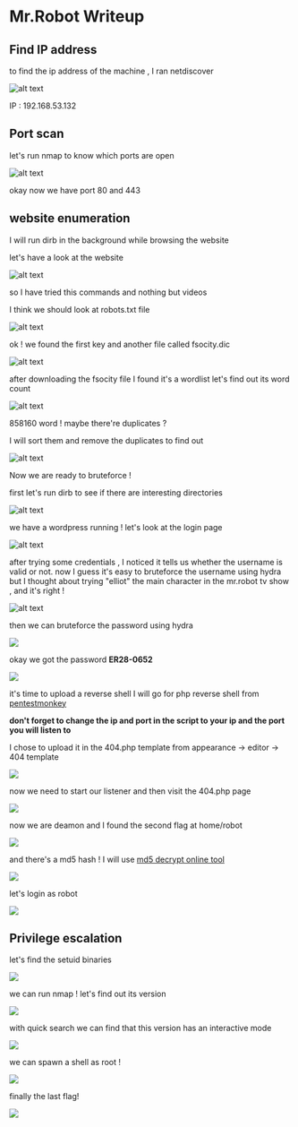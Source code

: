# Mr.Robot Writeup

## Find IP address
to find the ip address of the machine , I ran netdiscover

![alt text](https://i.imgur.com/FKeorEl.png)

IP : 192.168.53.132

## Port scan
let's run nmap to know which ports are open

![alt text](https://i.imgur.com/R2RRz6K.png)

okay now we have port 80 and 443

## website enumeration

I will run dirb in the background while browsing the website

let's have a look at the website

![alt text](https://i.imgur.com/alK7sxV.png)

so I have tried this commands and nothing but videos



I think we should look at robots.txt file

![alt text](https://i.imgur.com/8Bu8b02.png)

ok ! we found the first key and another file called fsocity.dic

![alt text](https://i.imgur.com/10KCoAp.png)

after downloading the fsocity file I found it's a wordlist
let's find out its word count

![alt text](https://i.imgur.com/aVEQPG5.png)

858160 word ! maybe there're duplicates ?

I will sort them and remove the duplicates to find out

![alt text](https://i.imgur.com/0oJa0xI.png)

Now we are ready to bruteforce !

first let's run dirb to see if there are interesting directories

![alt text](https://i.imgur.com/wJZrAKT.png)

we have a wordpress running !
let's look at the login page

![alt text](https://i.imgur.com/mNozAlO.png)

after trying some credentials , I noticed it tells us whether the username is valid or not.
now I guess it's easy to bruteforce the username using hydra
but I thought about trying "elliot" the main character in the mr.robot tv show , and it's right !

![alt text](https://i.imgur.com/vYjrfck.png)

then we can bruteforce the password using hydra

![](https://i.imgur.com/fJrXxgp.png)

okay we got the password **ER28-0652**

![](https://i.imgur.com/4Old6lH.png)

it's time to upload a reverse shell
I will go for php reverse shell from [pentestmonkey](https://github.com/pentestmonkey/php-reverse-shell)

**don't forget to change the ip and port in the script to your ip and the port you will listen to**

I chose to upload it in the 404.php template from appearance -> editor -> 404 template

![](https://i.imgur.com/KnlFdWD.png)

now we need to start our listener and then visit the 404.php page

![](https://i.imgur.com/a9Z0mMH.png)

now we are deamon
and I found the second flag at home/robot

![](https://i.imgur.com/Bqq02lX.png)

and there's a md5 hash !
I will use [md5 decrypt online tool](https://hashes.com/en/decrypt/hash)

![](https://i.imgur.com/8iwWeDD.png)

let's login as robot

![](https://i.imgur.com/1gQUW0q.png)

## Privilege escalation

let's find the setuid binaries

![](https://i.imgur.com/nBEqa4N.png)

we can run nmap !
let's find out its version

![](https://i.imgur.com/AhqMtlI.png)

with quick search we can find that this version has an interactive mode

![](https://i.imgur.com/3no9GBI.png)

we can spawn a shell as root !

![](https://i.imgur.com/FxLOqBX.png)

finally the last flag!

![](https://i.imgur.com/uRKj91Q.png)




